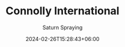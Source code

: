 ---
title: "Connolly International
"
date: 2024-02-26T15:28:43+06:00
draft: false
country: "Germany
"
description: "Since our formation in 1976, Connolly International represents some of the best equipment manufacturers from around the World. These alliances enable us to offer our customers innovative solutions using proven technologies. From individual equipment requirements to full production lines, we work in partnership with our customers from initial enquiry through to satisfactory installation and after sales service. We continue to expand and develop our range providing greater choice to our customers."
author: "Saturn Spraying"
# images: ["images/blog/branding-for-profit-book.jpg"]
keywords: ""
logo: "images/1.png"
address: "Traubenstr 8, D-97334 Sommerach, Germany"
contact: "Mr. Saitoh/Mr. Katoh
"
email: "connolly.int@t-online.de
"
Phone:  "49 (0) 9381 1225
"
Fax: "49 (0) 9381 4575
​​​​​​​"
Website:  " "
---